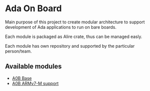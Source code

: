 # Ada On Board

Main purpose of this project to create modular architecture to support
development of Ada applications to run on bare boards.

Each module is packaged as Alire crate, thus can be managed easly.

Each module has own repository and supported by the particular person/team.

## Available modules

 * [A0B Base](https://github.com/godunko/a0b-base)
 * [A0B ARMv7-M support](https://github.com/godunko/a0b-armv7m)
